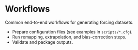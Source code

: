 # Workflows

Common end-to-end workflows for generating forcing datasets.

- Prepare configuration files (see examples in `scripts/*.cfg`).
- Run remapping, extrapolation, and bias-correction steps.
- Validate and package outputs.
